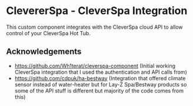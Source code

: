 # ClevererSpa - CleverSpa Integration

This custom component integrates with the CleverSpa cloud API to allow control of your CleverSpa Hot Tub.

## Acknowledgements

* https://github.com/Wh1terat/cleverspa-component (Initial working CleverSpa integration that I used the authentication and API calls from)
* https://github.com/cdpuk/ha-bestway (Integration that offered climate sensor instead of water-heater but for Lay-Z Spa/Bestway products so some of the API stuff is different but majority of the code comes from this)
